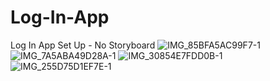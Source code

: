 # Log-In-App
Log In App Set Up - No Storyboard
![IMG_85BFA5AC99F7-1](https://user-images.githubusercontent.com/46055179/62839795-d8d2e580-bca0-11e9-96a9-190a210ba401.jpeg)
![IMG_7A5ABA49D28A-1](https://user-images.githubusercontent.com/46055179/62839796-d96b7c00-bca0-11e9-9a5d-6a9626cb3c32.jpeg)
![IMG_30854E7FDD0B-1](https://user-images.githubusercontent.com/46055179/62839797-d96b7c00-bca0-11e9-99a9-09ce09f31cc3.jpeg)
![IMG_255D75D1EF7E-1](https://user-images.githubusercontent.com/46055179/62839798-d96b7c00-bca0-11e9-9f84-9785490ab600.jpeg)
